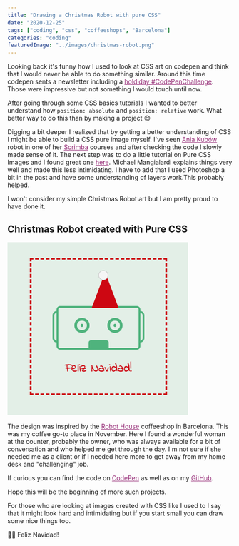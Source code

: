 ```yaml
---
title: "Drawing a Christmas Robot with pure CSS"
date: "2020-12-25"
tags: ["coding", "css", "coffeeshops", "Barcelona"]
categories: "coding"
featuredImage: "../images/christmas-robot.png"
---
```


Looking back it's funny how I used to look at CSS art on codepen and think that I would never be able to do something similar. Around this  time codepen sents a newsletter including a <a style="color: #942874; text-decoration:underline" target="blank" href="https://codepen.io/collection/AeovRz ">holdiday #CodePenChallenge</a>. Those were impressive but not something I would touch until now.

After going through some CSS basics tutorials I wanted to better understand how `position: absolute` and `position: relative` work. What better way to do this than by making a project 😊

Digging a bit deeper I realized that by getting a better understanding of CSS I might be able to build a CSS pure image myself. I've seen <a style="color: #942874; text-decoration:underline" target="blank" href="https://twitter.com/ania_kubow">Ania Kubów </a> robot in one of her <a style="color: #942874; text-decoration:underline" target="blank" href="https://scrimba.com/playlist/pVLpVsk">Scrimba</a> courses and after checking the code I slowly made sense of it. The next step was to do a little tutorial on Pure CSS Images and I found great one <a style="color: #942874; text-decoration:underline" target="blank" href="https://medium.com/coding-artist/a-beginners-guide-to-pure-css-images-ef9a5d069dd2">here</a>. Michael Mangialardi explains things very well and made this less intimidating. I have to add that I used Photoshop a bit in the past and have some understanding of layers work.This probably helped.

I won't consider my simple Christmas Robot art but I am pretty proud to have done it.

## Christmas Robot created with Pure CSS

![Christmas Robot](../images/christmas-robot.png)

The design was inspired by the <a style="color: #942874; text-decoration:underline" target="blank" href="http://robothousebcn.com/">Robot House</a> coffeeshop in Barcelona. This was my coffee go-to place in November. Here I found a wonderful woman at the counter, probably the owner, who was always available for a bit of conversation and who helped me get through the day. I'm not sure if she needed me as a client or if I needed here more to get away from my home desk and "challenging" job.

If curious you can find the code on <a style="color: #942874; text-decoration:underline" target="blank" href="https://codepen.io/stefi23/pen/YzGZEYg">CodePen</a> as well as on my <a style="color: #942874; text-decoration:underline" target="blank" href="https://github.com/stefi23/christmas-robot">GitHub</a>. 

Hope this will be the beginning of more such projects.  

For those who are looking at images created with CSS like I used to I say that it might look hard and intimidating but if you start small you can draw some nice things too.  

🤶🤖 Feliz Navidad! 
